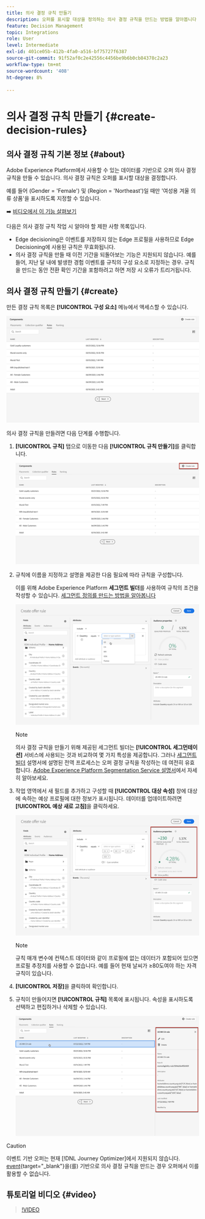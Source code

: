 ```yaml
---
title: 의사 결정 규칙 만들기
description: 오퍼를 표시할 대상을 정의하는 의사 결정 규칙을 만드는 방법을 알아봅니다
feature: Decision Management
topic: Integrations
role: User
level: Intermediate
exl-id: 401ce05b-412b-4fa0-a516-bf75727f6387
source-git-commit: 91f52af0c2e42556c4456be9b6b0cb84378c2a23
workflow-type: tm+mt
source-wordcount: '408'
ht-degree: 8%

---
```


# 의사 결정 규칙 만들기 {#create-decision-rules}

## 의사 결정 규칙 기본 정보 {#about}

Adobe Experience Platform에서 사용할 수 있는 데이터를 기반으로 오퍼 의사 결정 규칙을 만들 수 있습니다. 의사 결정 규칙은 오퍼를 표시할 대상을 결정합니다.

예를 들어 (Gender = &#39;Female&#39;) 및 (Region = &#39;Northeast&#39;)일 때만 &#39;여성용 겨울 의류 상품&#39;을 표시하도록 지정할 수 있습니다.

➡️ [비디오에서 이 기능 살펴보기](#video)

다음은 의사 결정 규칙 작업 시 알아야 할 제한 사항 목록입니다.

* Edge decisioning은 이벤트를 저장하지 않는 Edge 프로필을 사용하므로 Edge Decisioning에 사용된 규칙은 무효화됩니다.
* 의사 결정 규칙을 만들 때 이전 기간을 되돌아보는 기능은 지원되지 않습니다. 예를 들어, 지난 달 내에 발생한 경험 이벤트를 규칙의 구성 요소로 지정하는 경우. 규칙을 만드는 동안 전환 확인 기간을 포함하려고 하면 저장 시 오류가 트리거됩니다.
  <!--* Decision requests that use the hub profile will look at the last 100 experience events on the profile to evaluate rules that reference historical experience events.-->

## 의사 결정 규칙 만들기 {#create}

만든 결정 규칙 목록은 **[!UICONTROL 구성 요소]** 메뉴에서 액세스할 수 있습니다.

![](../assets/decision_rules_list.png)

의사 결정 규칙을 만들려면 다음 단계를 수행합니다.

1. **[!UICONTROL 규칙]** 탭으로 이동한 다음 **[!UICONTROL 규칙 만들기]**&#x200B;를 클릭합니다.

   ![](../assets/offers_decision_rule_creation.png)

1. 규칙에 이름을 지정하고 설명을 제공한 다음 필요에 따라 규칙을 구성합니다.

   이를 위해 Adobe Experience Platform **세그먼트 빌더**&#x200B;를 사용하여 규칙의 조건을 작성할 수 있습니다. [세그먼트 정의를 만드는 방법을 알아봅니다](../../audience/creating-a-segment-definition.md)

   <!--In this example, the rule will target customers that have the "Gold" loyalty level.-->

   ![](../assets/offers_decision_rule_creation_segment.png)

   >[!NOTE]
   >
   >의사 결정 규칙을 만들기 위해 제공된 세그먼트 빌더는 **[!UICONTROL 세그먼테이션]** 서비스에 사용되는 것과 비교하여 몇 가지 특성을 제공합니다. 그러나 [세그먼트 빌더](../../audience/creating-a-segment-definition.md) 설명서에 설명된 전역 프로세스는 오퍼 결정 규칙을 작성하는 데 여전히 유효합니다. [Adobe Experience Platform Segmentation Service 설명서](https://experienceleague.adobe.com/docs/experience-platform/segmentation/ui/segment-builder.html)에서 자세히 알아보세요.

1. 작업 영역에서 새 필드를 추가하고 구성할 때 **[!UICONTROL 대상 속성]** 창에 대상에 속하는 예상 프로필에 대한 정보가 표시됩니다. 데이터를 업데이트하려면 **[!UICONTROL 예상 새로 고침]**&#x200B;을 클릭하세요.

   ![](../assets/offers_decision_rule_creation_estimate.png)

   >[!NOTE]
   >
   >규칙 매개 변수에 컨텍스트 데이터와 같이 프로필에 없는 데이터가 포함되어 있으면 프로필 추정치를 사용할 수 없습니다. 예를 들어 현재 날씨가 ≥80도여야 하는 자격 규칙이 있습니다.

1. **[!UICONTROL 저장]**&#x200B;을 클릭하여 확인합니다.

1. 규칙이 만들어지면 **[!UICONTROL 규칙]** 목록에 표시됩니다. 속성을 표시하도록 선택하고 편집하거나 삭제할 수 있습니다.

   ![](../assets/rule_created.png)

>[!CAUTION]
>
>이벤트 기반 오퍼는 현재 [!DNL Journey Optimizer]에서 지원되지 않습니다. [event](https://experienceleague.adobe.com/docs/experience-platform/segmentation/ui/segment-builder.html#events){target="_blank"}을(를) 기반으로 의사 결정 규칙을 만드는 경우 오퍼에서 이를 활용할 수 없습니다.

## 튜토리얼 비디오 {#video}

>[!VIDEO](https://video.tv.adobe.com/v/329373?quality=12)

